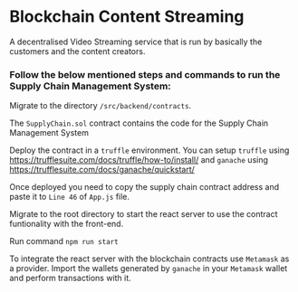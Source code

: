 # Blockchain Content Streaming

A decentralised Video Streaming service that is run by basically the customers and the content creators.

### Follow the below mentioned steps and commands to run the Supply Chain Management System:

Migrate to the directory ```/src/backend/contracts```. 

The ```SupplyChain.sol``` contract contains the code for the Supply Chain Management System

Deploy the contract in a ```truffle``` environment. You can setup ```truffle``` using https://trufflesuite.com/docs/truffle/how-to/install/ and ```ganache``` using https://trufflesuite.com/docs/ganache/quickstart/

Once deployed you need to copy the supply chain contract address and paste it to ```Line 46``` of ```App.js``` file.

Migrate to the root directory to start the react server to use the contract funtionality with the front-end.

Run command ```npm run start```

To integrate the react server with the blockchain contracts use ```Metamask``` as a provider. Import the wallets generated by ```ganache``` in your ```Metamask``` wallet and perform transactions with it.
